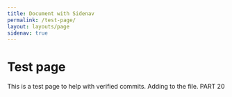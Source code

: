 ```yaml
---
title: Document with Sidenav
permalink: /test-page/
layout: layouts/page
sidenav: true
---
```

# Test page
This is a test page to help with verified commits. Adding to the file. PART 20